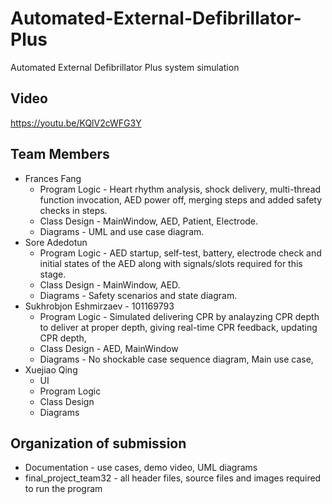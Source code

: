 # Automated-External-Defibrillator-Plus
Automated External Defibrillator Plus system simulation

## Video
https://youtu.be/KQlV2cWFG3Y

## Team Members
- Frances Fang
  - Program Logic - Heart rhythm analysis, shock delivery, multi-thread function invocation, AED power off, merging steps and added safety checks in steps.
  - Class Design - MainWindow, AED, Patient, Electrode.
  - Diagrams - UML and use case diagram.
- Sore Adedotun
  - Program Logic - AED startup, self-test, battery, electrode check and initial states of the AED along with signals/slots required for this stage.
  - Class Design - MainWindow, AED.
  - Diagrams - Safety scenarios and state diagram.
- Sukhrobjon Eshmirzaev - 101169793
  - Program Logic - Simulated delivering CPR by analayzing CPR depth to deliver at proper depth, giving real-time CPR feedback, updating CPR depth,
  - Class Design - AED, MainWindow
  - Diagrams - No shockable case sequence diagram, Main use case,
- Xuejiao Qing
  - UI
  - Program Logic
  - Class Design
  - Diagrams

## Organization of submission
- Documentation - use cases, demo video, UML diagrams
- final_project_team32 - all header files, source files and images required to run the program